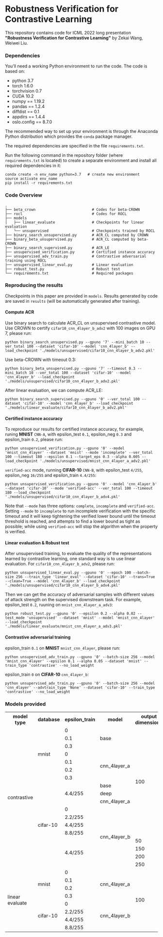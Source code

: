 # Robustness Verification for Contrastive Learning

This repository contains code for ICML 2022 long presentation **"Robustness Verification for Contrastive Learning"** by Zekai Wang, Weiwei Liu.


### Dependencies

You'll need a working Python environment to run the code. The code is based on:
- python 3.7
- torch 1.6.0
- torchvision 0.7
- CUDA 10.2
- numpy == 1.19.2
- pandas == 1.2.4
- diffdist == 0.1
- appdirs == 1.4.4
- oslo.config == 8.7.0

The recommended way to set up your environment is through the Anaconda Python distribution which provides the `conda` package manager.

The required dependencies are specified in the file `requirements.txt`.

Run the following command in the repository folder (where `requirements.txt` is located) to create a separate environment and install all required dependencies in it:

```shell
conda create -n env_name python=3.7   # create new environment
source activate env_name
pip install -r requirements.txt
```

### Code Overview

```
.
├── beta_crown                          # Codes for beta-CROWN
├── rocl                                # Codes for ROCL
├── models 			
│   ├── linear_evaluate                 # Checkpoints for linear evaluation
│   └── unsupervised                    # Checkpoints trained by ROCL
├── binary_search_unsupervised.py       # ACR_CL computed by CROWN
├── binary_beta_unsupervised.py         # ACR_CL computed by beta-CROWN
├── binary_search_supervised.py         # ACR_LE
├── unsupervised_verification.py        # Certified instance accuracy
├── unsupervised_adv_train.py           # Contrastive adversarial training using ROCL
├── unsupervised_linear_eval.py         # Linear evaluation
├── robust_test.py                      # Robust test
└── requirements.txt                    # Required packages
```

### Reproducing the results
Checkpoints in this paper are provided in  `models`. Results generated by code are saved in `results` (will be automatically generated after training).

#### Compute ACR
Use binary search to calculate ACR_CL on unsupervised contrastive model.
Use CROWN to certify `cifar10_cnn_4layer_b_adv2` with 100 images on GPU 7, please run:
```shell
python binary_search_unsupervised.py --gpuno '7' --mini_batch 10 --ver_total 100 --dataset 'cifar-10' --model 'cnn_4layer_b' --load_checkpoint './models/unsupervised/cifar10_cnn_4layer_b_adv2.pkl'
```
Use beta-CROWN with timeout 0.3:
```shell
python binary_beta_unsupervised.py --gpuno '7' --timeout 0.3 --mini_batch 10 --ver_total 100 --dataset 'cifar-10' --model 'cnn_4layer_b' --load_checkpoint './models/unsupervised/cifar10_cnn_4layer_b_adv2.pkl'
```
After linear evaluation, we can compute ACR_LE:
```shell
python binary_search_supervised.py --gpuno '0' --ver_total 100 --dataset 'cifar-10' --model 'cnn_4layer_b' --load_checkpoint './models/linear_evaluate/cifar10_cnn_4layer_b_adv2.pkl'
```


#### Certified instance accuracy
To reproduce our results for certified instance accuracy, for example, runing **MNIST** `CNN-A`, with epsilon_test `0.1`, epsilon_neg `0.3` and epsilon_train `0.2`, please run:
```shell
python unsupervised_verification.py --gpuno '0' --model 'mnist_cnn_4layer' --dataset 'mnist' --mode 'incomplete' --ver_total 100 --timeout 180 --epsilon 0.1 --target_eps 0.3 --alpha 0.005 --load_checkpoint './models/unsupervised/mnist_cnn_4layer_a_adv2.pkl'
```

`verified-acc` mode, running **CIFAR-10** `CNN-B`, with epsilon_test `4/255`, epsilon_neg `16/255` and epsilon_train `4.4/255`:

```shell
python unsupervised_verification.py --gpuno '0' --model 'cnn_4layer_b' --dataset 'cifar-10' --mode 'verified-acc' --ver_total 100 --timeout 180 --load_checkpoint './models/unsupervised/cifar10_cnn_4layer_b_adv4.pkl'
```

Note that `--mode` has three options: `complete`, `incomplete` and `verified-acc`. Setting `--mode` to `incomplete` to run incomplete verification with the specific timeout and it will keep tightening the verified lower bound until the timeout threshold is reached, and attempts to find a lower bound as tight as possible; while using `verified-acc` will stop the algorithm when the property is verified.


#### Linear evaluation & Robust test
After unsupervised training, to evaluate the quality of the representations learned by contrastive learning, one standard way is to use linear evaluation. For `cifar10_cnn_4layer_b_adv2`, please run:
```shell
python unsupervised_linear_eval.py --gpuno '0' --epoch 100 --batch-size 256 --train_type 'linear_eval' --dataset 'cifar-10' --trans=True --clean=True --model 'cnn_4layer_b' --load_checkpoint './models/unsupervised/cifar10_cnn_4layer_b_adv4.pkl'
```
Then we can get the accuracy of adversarial samples with different values of attack strength on the supervised downstream task. For example, epsilon_test `0.2`, ruuning on `mnist_cnn_4layer_a_adv3`:
```shell
python robust_test.py --gpuno '0' --epsilon 0.2 --alpha 0.02 --test_mode 'unsupervised' --dataset 'mnist' --model 'mnist_cnn_4layer' --load_checkpoint './models/linear_evaluate/mnist_cnn_4layer_a_adv3.pkl'
```

####  Contrastive adversarial training
epsilon_train `0.1` on **MNIST** `mnist_cnn_4layer`, please run:
```shell
python unsupervised_adv_train.py --gpuno '0' --batch-size 256 --model 'mnist_cnn_4layer' --epsilon 0.1 --alpha 0.05 --dataset 'mnist' --train_type 'contrastive' --no_load_weight
```
epsilon_train `0` on **CIFAR-10** `cnn_4layer_b`:
```shell
python unsupervised_adv_train.py --gpuno '0' --batch-size 256 --model 'cnn_4layer' --advtrain_type 'None' --dataset 'cifar-10' --train_type 'contrastive' --no_load_weight
```

### Models provided
<table>
    <tr>
        <th>model type</th>
        <th>database</th>
        <th>epsilon_train</th>
        <th>model</th>
        <th>output dimensions</th>
        <th>file name</th>
    </tr>
    <tr>
        <td rowspan="18">contrastive</td>
        <td rowspan="7">mnist</td>
        <td>0</td>
        <td rowspan="3">base</td>
        <td rowspan="14">100</td>
        <td>mnist_base</td>
    </tr>
    <tr>
        <td>0.1</td>
        <td>mnist_base_adv1</td>
    </tr>
    <tr>
        <td>0.3</td>
        <td>mnist_base_adv3</td>
    </tr>
    <tr>
        <td>0</td>
        <td rowspan="4">cnn_4layer_a</td>
        <td>mnist_cnn_4layer_a</td>
    </tr>
    <tr>
        <td>0.1</td>
        <td>mnist_cnn_4layer_a_adv1</td>
    </tr>
    <tr>
        <td>0.2</td>
        <td>mnist_cnn_4layer_a_adv2</td>
    </tr>
    <tr>
        <td>0.3</td>
        <td>mnist_cnn_4layer_a_adv3</td>
    </tr>
    <tr>
        <td rowspan="11">cifar-10</td>
        <td rowspan="3">4.4/255</td>
        <td>base</td>
        <td>cifar10_base_adv4</td>
    </tr>
    <tr>
        <td>deep</td>
        <td>cifar10_deep_adv4</td>
    </tr>
    <tr>
        <td>cnn_4layer_a</td>
        <td>cifar10_cnn_4layer_a_adv4</td>
    </tr>
    <tr>
        <td>0</td>
        <td rowspan="8">cnn_4layer_b</td>
        <td>cifar10_cnn_4layer_b</td>
    </tr>
    <tr>
        <td>2.2/255</td>
        <td>cifar10_cnn_4layer_b_adv2</td>
    </tr>
    <tr>
        <td>4.4/255</td>
        <td>cifar10_cnn_4layer_b_adv4</td>
    </tr>
    <tr>
        <td>8.8/255</td>
        <td>cifar10_cnn_4layer_b_adv8</td>
    </tr>
    <tr>
        <td rowspan="4">4.4/255</td>
        <td>50</td>
        <td>cifar10_cnn_4layer_b_adv4_dim50</td>
    </tr>
    <tr>
        <td>150</td>
        <td>cifar10_cnn_4layer_b_adv4_dim150</td>
    </tr>
    <tr>
        <td>200</td>
        <td>cifar10_cnn_4layer_b_adv4_dim200</td>
    </tr>
    <tr>
        <td>250</td>
        <td>cifar10_cnn_4layer_b_adv4_dim250</td>
    </tr>
    <tr>
        <td rowspan="8">linear evaluate</td>
        <td rowspan="4">mnist</td>
        <td>0</td>
        <td rowspan="4">cnn_4layer_a</td>
        <td rowspan="8">100</td>
        <td>mnist_cnn_4layer_a</td>
    </tr>
    <tr>
        <td>0.1</td>
        <td>mnist_cnn_4layer_a_adv1</td>
    </tr>
    <tr>
        <td>0.2</td>
        <td>mnist_cnn_4layer_a_adv2</td>
    </tr>
    <tr>
        <td>0.3</td>
        <td>mnist_cnn_4layer_a_adv3</td>
    </tr>
    <tr>
        <td rowspan="4">cifar-10</td>
        <td>0</td>
        <td rowspan="4">cnn_4layer_b</td>
        <td>cifar10_cnn_4layer_b</td>
    </tr>
    <tr>
        <td>2.2/255</td>
        <td>cifar10_cnn_4layer_b_adv2</td>
    </tr>
    <tr>
        <td>4.4/255</td>
        <td>cifar10_cnn_4layer_b_adv4</td>
    </tr>
    <tr>
        <td>8.8/255</td>
        <td>cifar10_cnn_4layer_b_adv8</td>
    </tr>
</table>

